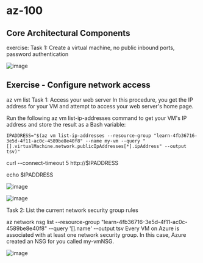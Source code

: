 # az-100

## Core Architectural Components 
exercise: Task 1: Create a virtual machine, no public inbound ports, password authentication

![image](https://github.com/ZCHAnalytics/az-100/assets/146954022/da7617f7-bef1-47a2-b31a-89a06e271d41)

## Exercise - Configure network access

az vm list
Task 1: Access your web server
In this procedure, you get the IP address for your VM and attempt to access your web server's home page.

Run the following az vm list-ip-addresses command to get your VM's IP address and store the result as a Bash variable:
```
IPADDRESS="$(az vm list-ip-addresses --resource-group "learn-4fb36716-3e5d-4f11-ac0c-4589be8e40f8" --name my-vm --query "[].virtualMachine.network.publicIpAddresses[*].ipAddress" --output tsv)"
```

curl --connect-timeout 5 http://$IPADDRESS

echo $IPADDRESS

![image](https://github.com/ZCHAnalytics/az-100/assets/146954022/4458b162-bbc3-4fa5-87cc-3f877c2f2633)


![image](https://github.com/ZCHAnalytics/az-100/assets/146954022/5a7f0ebb-e13b-4ed6-9101-0b7bc3160ce4)

Task 2: List the current network security group rules

az network nsg list --resource-group "learn-4fb36716-3e5d-4f11-ac0c-4589be8e40f8" --query '[].name' --output tsv
Every VM on Azure is associated with at least one network security group. In this case, Azure created an NSG for you called my-vmNSG.

![image](https://github.com/ZCHAnalytics/az-100/assets/146954022/626e6d6c-e957-4f4c-83db-5d7c09ac5ed1)

